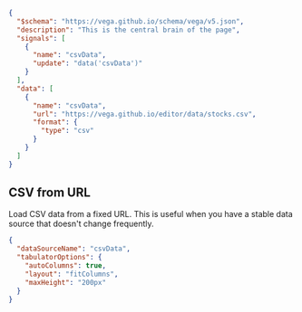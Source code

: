 ```json vega
{
  "$schema": "https://vega.github.io/schema/vega/v5.json",
  "description": "This is the central brain of the page",
  "signals": [
    {
      "name": "csvData",
      "update": "data('csvData')"
    }
  ],
  "data": [
    {
      "name": "csvData",
      "url": "https://vega.github.io/editor/data/stocks.csv",
      "format": {
        "type": "csv"
      }
    }
  ]
}
```


## CSV from URL
Load CSV data from a fixed URL. This is useful when you have a stable data source that doesn't change frequently.


```json tabulator
{
  "dataSourceName": "csvData",
  "tabulatorOptions": {
    "autoColumns": true,
    "layout": "fitColumns",
    "maxHeight": "200px"
  }
}
```